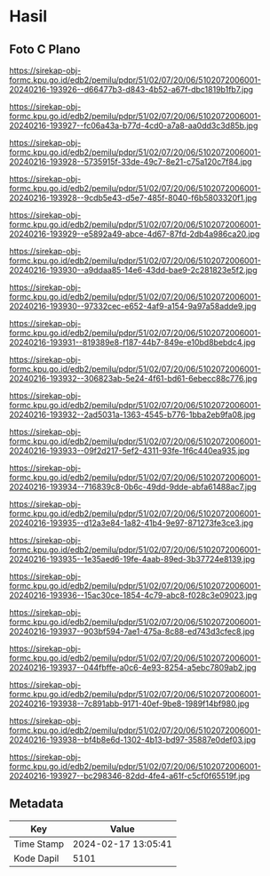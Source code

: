 # Hasil

## Foto C Plano

https://sirekap-obj-formc.kpu.go.id/edb2/pemilu/pdpr/51/02/07/20/06/5102072006001-20240216-193926--d66477b3-d843-4b52-a67f-dbc1819b1fb7.jpg

https://sirekap-obj-formc.kpu.go.id/edb2/pemilu/pdpr/51/02/07/20/06/5102072006001-20240216-193927--fc06a43a-b77d-4cd0-a7a8-aa0dd3c3d85b.jpg

https://sirekap-obj-formc.kpu.go.id/edb2/pemilu/pdpr/51/02/07/20/06/5102072006001-20240216-193928--5735915f-33de-49c7-8e21-c75a120c7f84.jpg

https://sirekap-obj-formc.kpu.go.id/edb2/pemilu/pdpr/51/02/07/20/06/5102072006001-20240216-193928--9cdb5e43-d5e7-485f-8040-f6b5803320f1.jpg

https://sirekap-obj-formc.kpu.go.id/edb2/pemilu/pdpr/51/02/07/20/06/5102072006001-20240216-193929--e5892a49-abce-4d67-87fd-2db4a986ca20.jpg

https://sirekap-obj-formc.kpu.go.id/edb2/pemilu/pdpr/51/02/07/20/06/5102072006001-20240216-193930--a9ddaa85-14e6-43dd-bae9-2c281823e5f2.jpg

https://sirekap-obj-formc.kpu.go.id/edb2/pemilu/pdpr/51/02/07/20/06/5102072006001-20240216-193930--97332cec-e652-4af9-a154-9a97a58adde9.jpg

https://sirekap-obj-formc.kpu.go.id/edb2/pemilu/pdpr/51/02/07/20/06/5102072006001-20240216-193931--819389e8-f187-44b7-849e-e10bd8bebdc4.jpg

https://sirekap-obj-formc.kpu.go.id/edb2/pemilu/pdpr/51/02/07/20/06/5102072006001-20240216-193932--306823ab-5e24-4f61-bd61-6ebecc88c776.jpg

https://sirekap-obj-formc.kpu.go.id/edb2/pemilu/pdpr/51/02/07/20/06/5102072006001-20240216-193932--2ad5031a-1363-4545-b776-1bba2eb9fa08.jpg

https://sirekap-obj-formc.kpu.go.id/edb2/pemilu/pdpr/51/02/07/20/06/5102072006001-20240216-193933--09f2d217-5ef2-4311-93fe-1f6c440ea935.jpg

https://sirekap-obj-formc.kpu.go.id/edb2/pemilu/pdpr/51/02/07/20/06/5102072006001-20240216-193934--716839c8-0b6c-49dd-9dde-abfa61488ac7.jpg

https://sirekap-obj-formc.kpu.go.id/edb2/pemilu/pdpr/51/02/07/20/06/5102072006001-20240216-193935--d12a3e84-1a82-41b4-9e97-871273fe3ce3.jpg

https://sirekap-obj-formc.kpu.go.id/edb2/pemilu/pdpr/51/02/07/20/06/5102072006001-20240216-193935--1e35aed6-19fe-4aab-89ed-3b37724e8139.jpg

https://sirekap-obj-formc.kpu.go.id/edb2/pemilu/pdpr/51/02/07/20/06/5102072006001-20240216-193936--15ac30ce-1854-4c79-abc8-f028c3e09023.jpg

https://sirekap-obj-formc.kpu.go.id/edb2/pemilu/pdpr/51/02/07/20/06/5102072006001-20240216-193937--903bf594-7ae1-475a-8c88-ed743d3cfec8.jpg

https://sirekap-obj-formc.kpu.go.id/edb2/pemilu/pdpr/51/02/07/20/06/5102072006001-20240216-193937--044fbffe-a0c6-4e93-8254-a5ebc7809ab2.jpg

https://sirekap-obj-formc.kpu.go.id/edb2/pemilu/pdpr/51/02/07/20/06/5102072006001-20240216-193938--7c891abb-9171-40ef-9be8-1989f14bf980.jpg

https://sirekap-obj-formc.kpu.go.id/edb2/pemilu/pdpr/51/02/07/20/06/5102072006001-20240216-193938--bf4b8e6d-1302-4b13-bd97-35887e0def03.jpg

https://sirekap-obj-formc.kpu.go.id/edb2/pemilu/pdpr/51/02/07/20/06/5102072006001-20240216-193927--bc298346-82dd-4fe4-a61f-c5cf0f65519f.jpg


## Metadata

| Key        | Value               |
| ---------- | ------------------- |
| Time Stamp | 2024-02-17 13:05:41 |
| Kode Dapil | 5101                |



